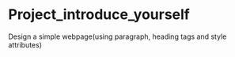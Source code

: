 # Project_introduce_yourself
Design a simple webpage(using paragraph, heading tags and style attributes) 
